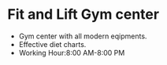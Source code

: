 # Fit and Lift Gym center


* Gym center with all modern eqipments.
* Effective diet charts.
* Working Hour:8:00 AM-8:00 PM                       